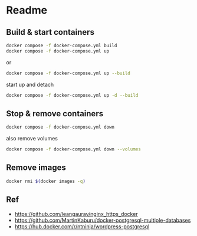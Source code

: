 # Readme

## Build & start containers

```bash
docker compose -f docker-compose.yml build
docker compose -f docker-compose.yml up
```

or

```bash
docker compose -f docker-compose.yml up --build
```

start up and detach

```bash
docker compose -f docker-compose.yml up -d --build
```

## Stop & remove containers

```bash
docker compose -f docker-compose.yml down
```

also remove volumes

```bash
docker compose -f docker-compose.yml down --volumes
```

## Remove images

```bash
docker rmi $(docker images -q)
```

## Ref

- <https://github.com/leangaurav/nginx_https_docker>
- <https://github.com/MartinKaburu/docker-postgresql-multiple-databases>
- <https://hub.docker.com/r/ntninja/wordpress-postgresql>
